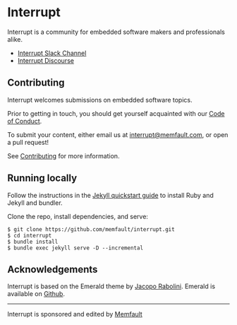 # Interrupt

Interrupt is a community for embedded software makers and professionals alike. 

- [Interrupt Slack Channel](https://interrupt-slack.herokuapp.com/)
- [Interrupt Discourse](https://community.memfault.com/)

## Contributing

Interrupt welcomes submissions on embedded software topics.

Prior to getting in touch, you should get yourself acquainted with our [Code of Conduct](https://interrupt.memfault.com/blog/code-of-conduct).

To submit your content, either email us at interrupt@memfault.com, or open a pull request!

See [Contributing](https://interrupt.memfault.com/blog/contributing) for more information.

## Running locally

Follow the instructions in the [Jekyll quickstart guide](https://jekyllrb.com/docs/) to install Ruby and Jekyll and bundler.

Clone the repo, install dependencies, and serve:
```
$ git clone https://github.com/memfault/interrupt.git
$ cd interrupt
$ bundle install
$ bundle exec jekyll serve -D --incremental
```

## Acknowledgements

Interrupt is based on the Emerald theme by [Jacopo Rabolini](https://www.jacoporabolini.com/). Emerald is available on [Github](https://github.com/KingFelix/emerald).


----

Interrupt is sponsored and edited by [Memfault](https://memfault.com)
